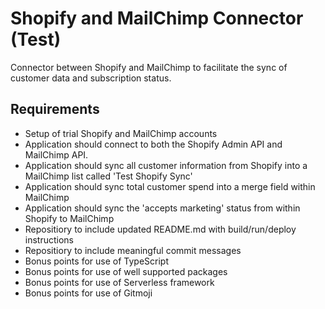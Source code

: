 # Shopify and MailChimp Connector (Test)

Connector between Shopify and MailChimp to facilitate the sync of customer data and subscription status.

## Requirements
- Setup of trial Shopify and MailChimp accounts
- Application should connect to both the Shopify Admin API and MailChimp API.
- Application should sync all customer information from Shopify into a MailChimp list called 'Test Shopify Sync'
- Application should sync total customer spend into a merge field within MailChimp
- Application should sync the 'accepts marketing' status from within Shopify to MailChimp
- Repositiory to include updated README.md with build/run/deploy instructions
- Repositiory to include meaningful commit messages
- Bonus points for use of TypeScript
- Bonus points for use of well supported packages
- Bonus points for use of Serverless framework
- Bonus points for use of Gitmoji

